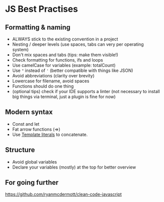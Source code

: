 # JS Best Practises

## Formatting & naming
- ALWAYS stick to the existing convention in a project
- Nesting / deeper levels (use spaces, tabs can very per operating system)
- Don't mix spaces and tabs (tips: make them visible!)
- Check formatting for functions, ifs and loops
- Use camelCase for variables (example: totalCount)
- Use `"` instead of `'` (better compatible with things like JSON)
- Avoid abbreviations (clarity over brevity)
- Lowercase for filename, avoid spaces
- Functions should do one thing
- (optional tips) check if your IDE supports a linter (not necessary to install big things via terminal, just a plugin is fine for now)

## Modern syntax

- Const and let
- Fat arrow functions (=>)
- Use [Template literals](https://developer.mozilla.org/en-US/docs/Web/JavaScript/Reference/Template_literals) to concatenate. 

## Structure
- Avoid global variables
- Declare your variables (mostly) at the top for better overview

## For going further

https://github.com/ryanmcdermott/clean-code-javascript
